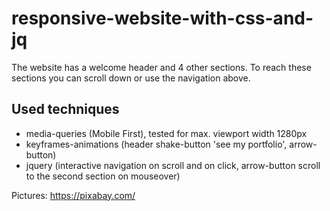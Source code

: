 # responsive-website-with-css-and-jq

The website has a welcome header and 4 other sections. To reach these sections you can scroll down or use the navigation above.

## Used techniques

* media-queries (Mobile First), tested for max. viewport width 1280px
* keyframes-animations (header shake-button 'see my portfolio', arrow-button)
* jquery (interactive navigation on scroll and on click, arrow-button scroll to the second section on mouseover)

Pictures: https://pixabay.com/
